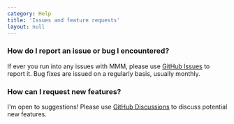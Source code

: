 ```yaml
---
category: Help
title: 'Issues and feature requests'
layout: null
---
```


### How do I report an issue or bug I encountered?

If ever you run into any issues with MMM, please use <a href="https://github.com/sircharlo/meeting-media-manager/issues/new?labels=bug,from+app&template=bug_report.md" target="_blank">GitHub Issues</a> to report it. Bug fixes are issued on a regularly basis, usually monthly.

### How can I request new features?

I'm open to suggestions! Please use <a href="https://github.com/sircharlo/meeting-media-manager/discussions" target="_blank">GitHub Discussions</a> to discuss potential new features.
